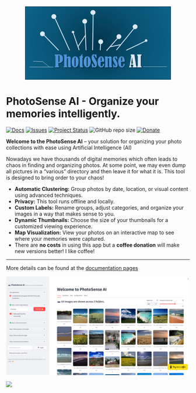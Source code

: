 <p align="center">
  <a href="https://erdogant.github.io/PhotoSenseAI/">
  <img src="https://github.com/erdogant/PhotoSenseAI/blob/master/docs/figs/logo.png" width="400" />
  </a>
</p>

# PhotoSense AI - Organize your memories intelligently.

[![Docs](https://img.shields.io/badge/Sphinx-Docs-Green)](https://erdogant.github.io/PhotoSenseAI/)
[![Issues](https://img.shields.io/github/issues/erdogant/PhotoSenseAI.svg)](https://github.com/erdogant/PhotoSenseAI/issues)
[![Project Status](http://www.repostatus.org/badges/latest/active.svg)](http://www.repostatus.org/#active)
![GitHub repo size](https://img.shields.io/github/repo-size/erdogant/PhotoSenseAI)
[![Donate](https://img.shields.io/badge/Support%20this%20project-grey.svg?logo=github%20sponsors)](https://erdogant.github.io/PhotoSenseAI/pages/html/Documentation.html#)




**Welcome to the PhotoSense AI** – your solution for organizing your photo collections with ease using Artificial Intelligence (AI)

Nowadays we have thousands of digital memories which often leads to chaos in finding and organizing photos. At some point, we may even dump all pictures in a “various” directory and then leave it for what it is. This tool is designed to bring order to your chaos!

* **Automatic Clustering:** Group photos by date, location, or visual content using advanced techniques.
* **Privacy:** This tool runs offline and locally.
* **Custom Labels:** Rename groups, adjust categories, and organize your images in a way that makes sense to you.
* **Dynamic Thumbnails:** Choose the size of your thumbnails for a customized viewing experience.
* **Map Visualization:** View your photos on an interactive map to see where your memories were captured.
* There are **no costs** in using this app but a **coffee donation** will make new versions better! I like coffee!


---
More details can be found at the [documentation pages](https://erdogant.github.io/PhotoSenseAI/pages/html/index.html)

![PhotoSense Main](https://github.com/erdogant/PhotoSenseAI/blob/main/docs/figs/photosense_main.png)


<a href="https://www.buymeacoffee.com/erdogant"><img src="https://img.buymeacoffee.com/button-api/?text=Buy me a coffee&emoji=&slug=erdogant&button_colour=FFDD00&font_colour=000000&font_family=Cookie&outline_colour=000000&coffee_colour=ffffff" /></a>
